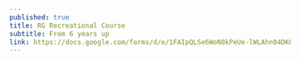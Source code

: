 ```yaml
---
published: true
title: RG Recreational Course
subtitle: From 6 years up
link: https://docs.google.com/forms/d/e/1FAIpQLSe6WoN8kPeUe-lWLAhn04DKCu964OpCl_Jds8h6r88bRIeT-g/viewform?usp=sf_link
---
```


